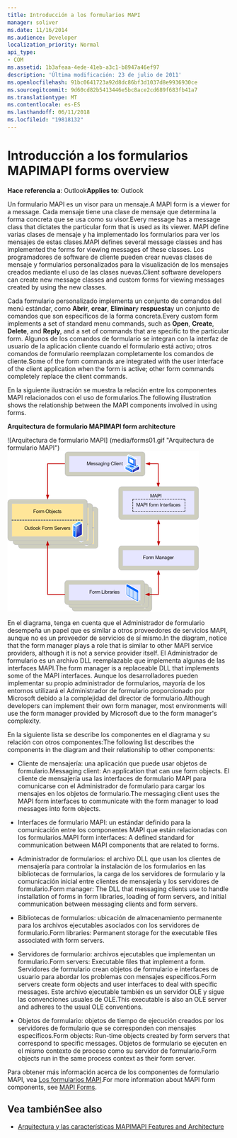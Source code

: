 ```yaml
---
title: Introducción a los formularios MAPI
manager: soliver
ms.date: 11/16/2014
ms.audience: Developer
localization_priority: Normal
api_type:
- COM
ms.assetid: 1b3afeaa-4ede-41eb-a3c1-b8947a46ef97
description: 'Última modificación: 23 de julio de 2011'
ms.openlocfilehash: 91bc0641723a92d8dc86bf3d1037d8e9936930ce
ms.sourcegitcommit: 9d60cd82b5413446e5bc8ace2cd689f683fb41a7
ms.translationtype: MT
ms.contentlocale: es-ES
ms.lasthandoff: 06/11/2018
ms.locfileid: "19818132"
---
```

# <a name="mapi-forms-overview"></a><span data-ttu-id="88db7-103">Introducción a los formularios MAPI</span><span class="sxs-lookup"><span data-stu-id="88db7-103">MAPI forms overview</span></span>
  
<span data-ttu-id="88db7-104">**Hace referencia a**: Outlook</span><span class="sxs-lookup"><span data-stu-id="88db7-104">**Applies to**: Outlook</span></span> 
  
<span data-ttu-id="88db7-105">Un formulario MAPI es un visor para un mensaje.</span><span class="sxs-lookup"><span data-stu-id="88db7-105">A MAPI form is a viewer for a message.</span></span> <span data-ttu-id="88db7-106">Cada mensaje tiene una clase de mensaje que determina la forma concreta que se usa como su visor.</span><span class="sxs-lookup"><span data-stu-id="88db7-106">Every message has a message class that dictates the particular form that is used as its viewer.</span></span> <span data-ttu-id="88db7-107">MAPI define varias clases de mensaje y ha implementado los formularios para ver los mensajes de estas clases.</span><span class="sxs-lookup"><span data-stu-id="88db7-107">MAPI defines several message classes and has implemented the forms for viewing messages of these classes.</span></span> <span data-ttu-id="88db7-108">Los programadores de software de cliente pueden crear nuevas clases de mensaje y formularios personalizados para la visualización de los mensajes creados mediante el uso de las clases nuevas.</span><span class="sxs-lookup"><span data-stu-id="88db7-108">Client software developers can create new message classes and custom forms for viewing messages created by using the new classes.</span></span>
  
<span data-ttu-id="88db7-109">Cada formulario personalizado implementa un conjunto de comandos del menú estándar, como **Abrir**, **crear**, **Eliminar**y **respuesta**y un conjunto de comandos que son específicos de la forma concreta.</span><span class="sxs-lookup"><span data-stu-id="88db7-109">Every custom form implements a set of standard menu commands, such as **Open**, **Create**, **Delete**, and **Reply**, and a set of commands that are specific to the particular form.</span></span> <span data-ttu-id="88db7-110">Algunos de los comandos de formulario se integran con la interfaz de usuario de la aplicación cliente cuando el formulario está activo; otros comandos de formulario reemplazan completamente los comandos de cliente.</span><span class="sxs-lookup"><span data-stu-id="88db7-110">Some of the form commands are integrated with the user interface of the client application when the form is active; other form commands completely replace the client commands.</span></span> 
  
<span data-ttu-id="88db7-111">En la siguiente ilustración se muestra la relación entre los componentes MAPI relacionados con el uso de formularios.</span><span class="sxs-lookup"><span data-stu-id="88db7-111">The following illustration shows the relationship between the MAPI components involved in using forms.</span></span> 
  
<span data-ttu-id="88db7-112">**Arquitectura de formulario MAPI**</span><span class="sxs-lookup"><span data-stu-id="88db7-112">**MAPI form architecture**</span></span>
  
<span data-ttu-id="88db7-113">![Arquitectura de formulario MAPI] (media/forms01.gif "Arquitectura de formulario MAPI")</span><span class="sxs-lookup"><span data-stu-id="88db7-113">![MAPI form architecture](media/forms01.gif "MAPI form architecture")</span></span>
  
<span data-ttu-id="88db7-114">En el diagrama, tenga en cuenta que el Administrador de formulario desempeña un papel que es similar a otros proveedores de servicios MAPI, aunque no es un proveedor de servicios de sí mismo.</span><span class="sxs-lookup"><span data-stu-id="88db7-114">In the diagram, notice that the form manager plays a role that is similar to other MAPI service providers, although it is not a service provider itself.</span></span> <span data-ttu-id="88db7-115">El Administrador de formulario es un archivo DLL reemplazable que implementa algunas de las interfaces MAPI.</span><span class="sxs-lookup"><span data-stu-id="88db7-115">The form manager is a replaceable DLL that implements some of the MAPI interfaces.</span></span> <span data-ttu-id="88db7-116">Aunque los desarrolladores pueden implementar su propio administrador de formularios, mayoría de los entornos utilizará el Administrador de formulario proporcionado por Microsoft debido a la complejidad del director de formulario.</span><span class="sxs-lookup"><span data-stu-id="88db7-116">Although developers can implement their own form manager, most environments will use the form manager provided by Microsoft due to the form manager's complexity.</span></span>
  
<span data-ttu-id="88db7-117">En la siguiente lista se describe los componentes en el diagrama y su relación con otros componentes:</span><span class="sxs-lookup"><span data-stu-id="88db7-117">The following list describes the components in the diagram and their relationship to other components:</span></span>
  
- <span data-ttu-id="88db7-118">Cliente de mensajería: una aplicación que puede usar objetos de formulario.</span><span class="sxs-lookup"><span data-stu-id="88db7-118">Messaging client: An application that can use form objects.</span></span> <span data-ttu-id="88db7-119">El cliente de mensajería usa las interfaces de formulario MAPI para comunicarse con el Administrador de formulario para cargar los mensajes en los objetos de formulario.</span><span class="sxs-lookup"><span data-stu-id="88db7-119">The messaging client uses the MAPI form interfaces to communicate with the form manager to load messages into form objects.</span></span>
    
- <span data-ttu-id="88db7-120">Interfaces de formulario MAPI: un estándar definido para la comunicación entre los componentes MAPI que están relacionadas con los formularios.</span><span class="sxs-lookup"><span data-stu-id="88db7-120">MAPI form interfaces: A defined standard for communication between MAPI components that are related to forms.</span></span>
    
- <span data-ttu-id="88db7-121">Administrador de formularios: el archivo DLL que usan los clientes de mensajería para controlar la instalación de los formularios en las bibliotecas de formularios, la carga de los servidores de formulario y la comunicación inicial entre clientes de mensajería y los servidores de formulario.</span><span class="sxs-lookup"><span data-stu-id="88db7-121">Form manager: The DLL that messaging clients use to handle installation of forms in form libraries, loading of form servers, and initial communication between messaging clients and form servers.</span></span>
    
- <span data-ttu-id="88db7-122">Bibliotecas de formularios: ubicación de almacenamiento permanente para los archivos ejecutables asociados con los servidores de formulario.</span><span class="sxs-lookup"><span data-stu-id="88db7-122">Form libraries: Permanent storage for the executable files associated with form servers.</span></span>
    
- <span data-ttu-id="88db7-123">Servidores de formulario: archivos ejecutables que implementan un formulario.</span><span class="sxs-lookup"><span data-stu-id="88db7-123">Form servers: Executable files that implement a form.</span></span> <span data-ttu-id="88db7-124">Servidores de formulario crean objetos de formulario e interfaces de usuario para abordar los problemas con mensajes específicos.</span><span class="sxs-lookup"><span data-stu-id="88db7-124">Form servers create form objects and user interfaces to deal with specific messages.</span></span> <span data-ttu-id="88db7-125">Este archivo ejecutable también es un servidor OLE y sigue las convenciones usuales de OLE.</span><span class="sxs-lookup"><span data-stu-id="88db7-125">This executable is also an OLE server and adheres to the usual OLE conventions.</span></span>
    
- <span data-ttu-id="88db7-126">Objetos de formulario: objetos de tiempo de ejecución creados por los servidores de formulario que se corresponden con mensajes específicos.</span><span class="sxs-lookup"><span data-stu-id="88db7-126">Form objects: Run-time objects created by form servers that correspond to specific messages.</span></span> <span data-ttu-id="88db7-127">Objetos de formulario se ejecuten en el mismo contexto de proceso como su servidor de formulario.</span><span class="sxs-lookup"><span data-stu-id="88db7-127">Form objects run in the same process context as their form server.</span></span>
    
<span data-ttu-id="88db7-128">Para obtener más información acerca de los componentes de formulario MAPI, vea [Los formularios MAPI](mapi-forms.md).</span><span class="sxs-lookup"><span data-stu-id="88db7-128">For more information about MAPI form components, see [MAPI Forms](mapi-forms.md).</span></span>
  
## <a name="see-also"></a><span data-ttu-id="88db7-129">Vea también</span><span class="sxs-lookup"><span data-stu-id="88db7-129">See also</span></span>

- [<span data-ttu-id="88db7-130">Arquitectura y las características MAPI</span><span class="sxs-lookup"><span data-stu-id="88db7-130">MAPI Features and Architecture</span></span>](mapi-features-and-architecture.md)

